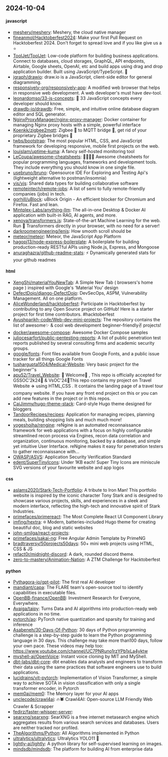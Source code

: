 ## 2024-10-04

#### javascript
* [meshery/meshery](https://github.com/meshery/meshery): Meshery, the cloud native manager
* [fineanmol/Hacktoberfest2024](https://github.com/fineanmol/Hacktoberfest2024): Make your first Pull Request on Hacktoberfest 2024. Don't forget to spread love and if you like give us a ⭐️
* [ToolJet/ToolJet](https://github.com/ToolJet/ToolJet): Low-code platform for building business applications. Connect to databases, cloud storages, GraphQL, API endpoints, Airtable, Google sheets, OpenAI, etc and build apps using drag and drop application builder. Built using JavaScript/TypeScript. 🚀
* [jgraph/drawio](https://github.com/jgraph/drawio): draw.io is a JavaScript, client-side editor for general diagramming.
* [responsively-org/responsively-app](https://github.com/responsively-org/responsively-app): A modified web browser that helps in responsive web development. A web developer's must have dev-tool.
* [leonardomso/33-js-concepts](https://github.com/leonardomso/33-js-concepts): 📜 33 JavaScript concepts every developer should know.
* [drawdb-io/drawdb](https://github.com/drawdb-io/drawdb): Free, simple, and intuitive online database diagram editor and SQL generator.
* [NginxProxyManager/nginx-proxy-manager](https://github.com/NginxProxyManager/nginx-proxy-manager): Docker container for managing Nginx proxy hosts with a simple, powerful interface
* [Koenkk/zigbee2mqtt](https://github.com/Koenkk/zigbee2mqtt): Zigbee 🐝 to MQTT bridge 🌉, get rid of your proprietary Zigbee bridges 🔨
* [twbs/bootstrap](https://github.com/twbs/bootstrap): The most popular HTML, CSS, and JavaScript framework for developing responsive, mobile first projects on the web.
* [louislam/uptime-kuma](https://github.com/louislam/uptime-kuma): A fancy self-hosted monitoring tool
* [LeCoupa/awesome-cheatsheets](https://github.com/LeCoupa/awesome-cheatsheets): 👩‍💻👨‍💻 Awesome cheatsheets for popular programming languages, frameworks and development tools. They include everything you should know in one single file.
* [usebruno/bruno](https://github.com/usebruno/bruno): Opensource IDE For Exploring and Testing Api's (lightweight alternative to postman/insomnia)
* [yjs/yjs](https://github.com/yjs/yjs): Shared data types for building collaborative software
* [remoteintech/remote-jobs](https://github.com/remoteintech/remote-jobs): A list of semi to fully remote-friendly companies (jobs) in tech.
* [gorhill/uBlock](https://github.com/gorhill/uBlock): uBlock Origin - An efficient blocker for Chromium and Firefox. Fast and lean.
* [Mintplex-Labs/anything-llm](https://github.com/Mintplex-Labs/anything-llm): The all-in-one Desktop & Docker AI application with built-in RAG, AI agents, and more.
* [xenova/transformers.js](https://github.com/xenova/transformers.js): State-of-the-art Machine Learning for the web. Run 🤗 Transformers directly in your browser, with no need for a server!
* [darkroomengineering/lenis](https://github.com/darkroomengineering/lenis): How smooth scroll should be
* [meteor/meteor](https://github.com/meteor/meteor): Meteor, the JavaScript App Platform
* [hagopj13/node-express-boilerplate](https://github.com/hagopj13/node-express-boilerplate): A boilerplate for building production-ready RESTful APIs using Node.js, Express, and Mongoose
* [anuraghazra/github-readme-stats](https://github.com/anuraghazra/github-readme-stats): ⚡ Dynamically generated stats for your github readmes

#### html
* [XengShi/materialYouNewTab](https://github.com/XengShi/materialYouNewTab): A Simple New Tab ( browsers's home page ) inspired with Google's 'Material You' design
* [DefectDojo/django-DefectDojo](https://github.com/DefectDojo/django-DefectDojo): DevSecOps, ASPM, Vulnerability Management. All on one platform.
* [AliceWonderland/hacktoberfest](https://github.com/AliceWonderland/hacktoberfest): Participate in Hacktoberfest by contributing to any Open Source project on GitHub! Here is a starter project for first time contributors. #hacktoberfest
* [Ayushparikh-code/Web-dev-mini-projects](https://github.com/Ayushparikh-code/Web-dev-mini-projects): The repository contains the list of awesome✨ & cool web development beginner-friendly✌️ projects!
* [docker/awesome-compose](https://github.com/docker/awesome-compose): Awesome Docker Compose samples
* [juliocesarfort/public-pentesting-reports](https://github.com/juliocesarfort/public-pentesting-reports): A list of public penetration test reports published by several consulting firms and academic security groups.
* [google/fonts](https://github.com/google/fonts): Font files available from Google Fonts, and a public issue tracker for all things Google Fonts
* [tushargupta1504/Medical-Website](https://github.com/tushargupta1504/Medical-Website): Very basic project for the beginner''s
* [apu52/Travel_Website](https://github.com/apu52/Travel_Website): 🚀 Welcome🌈 , This repo is officially accepted for GSSOC'2k24🌟 & VsOC'24🌟This repo contains my project on Travel Website ✈️ using HTML,CSS . It contains the landing page of a travel tour company website. If you have any front end project on this or you can add new features in the project or in this repos.
* [CaiJimmy/hugo-theme-stack](https://github.com/CaiJimmy/hugo-theme-stack): Card-style Hugo theme designed for bloggers
* [TandoorRecipes/recipes](https://github.com/TandoorRecipes/recipes): Application for managing recipes, planning meals, building shopping lists and much much more!
* [yogeshojha/rengine](https://github.com/yogeshojha/rengine): reNgine is an automated reconnaissance framework for web applications with a focus on highly configurable streamlined recon process via Engines, recon data correlation and organization, continuous monitoring, backed by a database, and simple yet intuitive User Interface. reNgine makes it easy for penetration testers to gather reconnaissance with…
* [OWASP/ASVS](https://github.com/OWASP/ASVS): Application Security Verification Standard
* [edent/SuperTinyIcons](https://github.com/edent/SuperTinyIcons): Under 1KB each! Super Tiny Icons are miniscule SVG versions of your favourite website and app logos

#### css
* [aslams2020/Stark-Tech-Portfolio](https://github.com/aslams2020/Stark-Tech-Portfolio): A tribute to Iron Man! This portfolio website is inspired by the iconic character Tony Stark and is designed to showcase various projects, skills, and experiences in a sleek and modern interface, reflecting the high-tech and innovative spirit of Stark Industries.
* [primefaces/primereact](https://github.com/primefaces/primereact): The Most Complete React UI Component Library
* [imfing/hextra](https://github.com/imfing/hextra): 🔯 Modern, batteries-included Hugo theme for creating beautiful doc, blog and static websites
* [john-smilga/react-projects](https://github.com/john-smilga/react-projects): 
* [primefaces/sakai-ng](https://github.com/primefaces/sakai-ng): Free Angular Admin Template by PrimeNG
* [bradtraversy/50projects50days](https://github.com/bradtraversy/50projects50days): 50+ mini web projects using HTML, CSS & JS
* [refact0r/midnight-discord](https://github.com/refact0r/midnight-discord): A dark, rounded discord theme.
* [zero-to-mastery/Animation-Nation](https://github.com/zero-to-mastery/Animation-Nation): A ZTM Challenge for Hacktoberfest

#### python
* [Pythagora-io/gpt-pilot](https://github.com/Pythagora-io/gpt-pilot): The first real AI developer
* [mandiant/capa](https://github.com/mandiant/capa): The FLARE team's open-source tool to identify capabilities in executable files.
* [OpenBB-finance/OpenBB](https://github.com/OpenBB-finance/OpenBB): Investment Research for Everyone, Everywhere.
* [Avaiga/taipy](https://github.com/Avaiga/taipy): Turns Data and AI algorithms into production-ready web applications in no time.
* [pytorch/ao](https://github.com/pytorch/ao): PyTorch native quantization and sparsity for training and inference
* [Asabeneh/30-Days-Of-Python](https://github.com/Asabeneh/30-Days-Of-Python): 30 days of Python programming challenge is a step-by-step guide to learn the Python programming language in 30 days. This challenge may take more than100 days, follow your own pace. These videos may help too: https://www.youtube.com/channel/UC7PNRuno1rzYPb1xLa4yktw
* [myshell-ai/OpenVoice](https://github.com/myshell-ai/OpenVoice): Instant voice cloning by MIT and MyShell.
* [dbt-labs/dbt-core](https://github.com/dbt-labs/dbt-core): dbt enables data analysts and engineers to transform their data using the same practices that software engineers use to build applications.
* [lucidrains/vit-pytorch](https://github.com/lucidrains/vit-pytorch): Implementation of Vision Transformer, a simple way to achieve SOTA in vision classification with only a single transformer encoder, in Pytorch
* [mem0ai/mem0](https://github.com/mem0ai/mem0): The Memory layer for your AI apps
* [unclecode/crawl4ai](https://github.com/unclecode/crawl4ai): 🔥🕷️ Crawl4AI: Open-source LLM Friendly Web Crawler & Scrapper
* [fedirz/faster-whisper-server](https://github.com/fedirz/faster-whisper-server): 
* [searxng/searxng](https://github.com/searxng/searxng): SearXNG is a free internet metasearch engine which aggregates results from various search services and databases. Users are neither tracked nor profiled.
* [TheAlgorithms/Python](https://github.com/TheAlgorithms/Python): All Algorithms implemented in Python
* [ultralytics/ultralytics](https://github.com/ultralytics/ultralytics): Ultralytics YOLO11 🚀
* [lightly-ai/lightly](https://github.com/lightly-ai/lightly): A python library for self-supervised learning on images.
* [mindsdb/mindsdb](https://github.com/mindsdb/mindsdb): The platform for building AI from enterprise data
